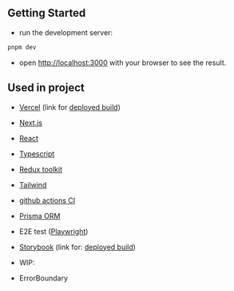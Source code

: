 ## Getting Started

- run the development server:

```bash
pnpm dev
```

- open [http://localhost:3000](http://localhost:3000) with your browser to see the result.

## Used in project
- [Vercel](https://vercel.com/) (link for [deployed build](https://mastermind-next.vercel.app/))
- [Next.js](https://nextjs.org)
- [React](https://react.dev/)
- [Typescript](https://www.typescriptlang.org/)
- [Redux toolkit](https://redux-toolkit.js.org/usage/nextjs)
- [Tailwind](https://tailwindcss.com)
- [github actions CI](https://github.com/features/actions)
- [Prisma ORM](https://www.prisma.io/)
- E2E test ([Playwright](https://playwright.dev/))
- [Storybook](https://storybook.js.org/) (link for: [deployed build](https://670015e350c5cf2da8b33e88-tacnsxwpxw.chromatic.com/))
 
- WIP:
- ErrorBoundary
